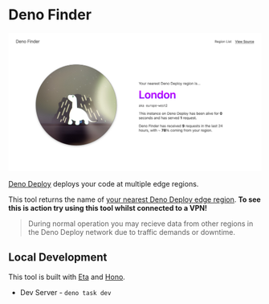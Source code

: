 # Deno Finder

![Deno Finder Tool Screenshot](./static/denofinder.png)

[Deno Deploy](https://deno.com/deploy) deploys your code at multiple edge regions.

This tool returns the name of [your nearest Deno Deploy edge region](https://deno.com/deploy/docs/regions). **To see this is action try using this tool whilst connected to a VPN!**

> During normal operation you may recieve data from other regions in the Deno Deploy network due to traffic demands or downtime.

## Local Development

This tool is built with [Eta](https://eta.js.org/) and [Hono](https://hono.dev/).

- Dev Server - `deno task dev`
